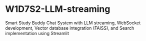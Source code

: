 # W1D7S2-LLM-streaming
Smart Study Buddy Chat System with LLM streaming, WebSocket development, Vector database integration (FAISS), and Search implementation using Streamlit
